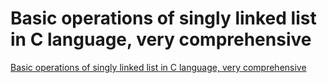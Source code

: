 # Basic operations of singly linked list in C language, very comprehensive
[Basic operations of singly linked list in C language, very comprehensive](https://aiwithcloud.com/2022/09/19/basic_operations_of_singly_linked_list_in_c_language_very_comprehensive/)
